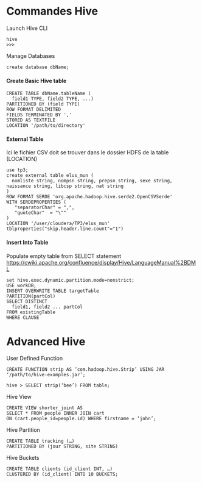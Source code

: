 # Commandes Hive

Launch Hive CLI
```
hive
>>>
```

Manage Databases
```
create database dbName;
```

#### Create Basic Hive table
```
CREATE TABLE dbName.tableName (
  field1 TYPE, field2 TYPE, ...)
PARTITIONED BY (field TYPE)
ROW FORMAT DELIMITED
FIELDS TERMINATED BY ','
STORED AS TEXTFILE
LOCATION '/path/to/directory'
```

#### External Table
Ici le fichier CSV doit se trouver dans le dossier HDFS de la table (LOCATION)
```
use tp3;
create external table elus_mun (
  nomliste string, nompsn string, prepsn string, sexe string, naissance string, libcsp string, nat string
)
ROW FORMAT SERDE 'org.apache.hadoop.hive.serde2.OpenCSVSerde'
WITH SERDEPROPERTIES (
   "separatorChar" = ",",
   "quoteChar" 	= "\""
)
LOCATION '/user/cloudera/TP3/elus_mun'
tblproperties("skip.header.line.count"="1")
```

#### Insert Into Table
Populate empty table from SELECT statement
https://cwiki.apache.org/confluence/display/Hive/LanguageManual%2BDML
```
set hive.exec.dynamic.partition.mode=nonstrict;
USE workDB;
INSERT OVERWRITE TABLE targetTable
PARTITION(partCol)
SELECT DISTINCT
  field1, field2 ... partCol
FROM existingTable
WHERE CLAUSE
```


# Advanced Hive

User Defined Function
```
CREATE FUNCTION strip AS ‘com.hadoop.hive.Strip’ USING JAR ‘/path/to/hive-examples.jar’;

hive > SELECT strip(‘bee’) FROM table;
```


Hive View
```
CREATE VIEW shorter_joint AS
SELECT * FROM people INNER JOIN cart
ON (cart.people_id=people.id) WHERE firstname = ‘john’;
```

Hive Partition
```
CREATE TABLE tracking (…)
PARTITIONED BY (jour STRING, site STRING)
```

Hive Buckets
```
CREATE TABLE clients (id_client INT, …)
CLUSTERED BY (id_client) INTO 10 BUCKETS;
```
